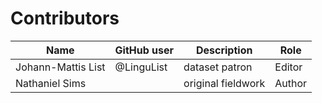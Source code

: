 # Contributors

Name | GitHub user | Description | Role
--- | --- | --- | ---
Johann-Mattis List | @LinguList | dataset patron | Editor
Nathaniel Sims | | original fieldwork| Author
